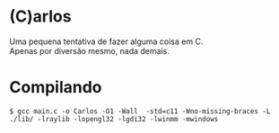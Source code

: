 (C)arlos
=============

Uma pequena tentativa de fazer alguma coisa em C. <br>
Apenas por diversão mesmo, nada demais.

Compilando
=============

```
$ gcc main.c -o Carlos -O1 -Wall  -std=c11 -Wno-missing-braces -L ./lib/ -lraylib -lopengl32 -lgdi32 -lwinmm -mwindows
```
